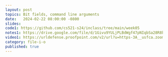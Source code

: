 ```yaml
---
layout: post
topics: Bit fields, command line arguments
date:   2024-02-22 08:00:00 -0800
slides: 
code1: https://github.com/cs521-s24/inclass/tree/main/week05
notes1: https://drive.google.com/file/d/1Givu9YULjPLBdWgf47pNIqbSa28R8kNN/view?usp=sharing
video1: https://urldefense.proofpoint.com/v2/url?u=https-3A__usfca.zoom.us_rec_share_Ezh0Q5st7bCEjIT2aD8ieqSI4JlKzvrSjRw1AkxGiCRhu58ASXVu7Ur2cvgZvsyY.UfJY4adtHtZ73yp-2D&d=DwMFAw&c=qgVugHHq3rzouXkEXdxBNQ&r=zUwZhCZ6veD8D3JcqbG6_FfQD7Zw7tIzhr-R0Vq7V0s&m=uOW5Ud1nFsELYXIzgf32B90NcgUNGz22hv3Kb4m3eAlypBlzzanOXzuT-Aod-es6&s=mXwWrc_70tknFvQW-XyiTZ2vgjxpJOM-IjbckgKfLVo&e=
category: file-i-o
published: true
---
```

